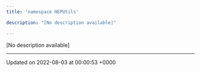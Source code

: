```yaml
---
title: 'namespace HEPUtils'

description: "[No description available]"

---
```







[No description available]






-------------------------------

Updated on 2022-08-03 at 00:00:53 +0000